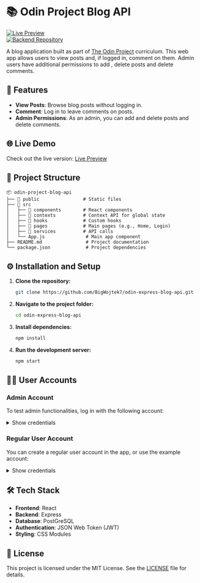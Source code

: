 # 📚 Odin Project Blog API

[![Live Preview](https://img.shields.io/badge/Live_Preview-Available-brightgreen)](https://my-blog-api.netlify.app/)  
[![Backend Repository](https://img.shields.io/badge/Backend_Repo-Link-blue)](https://github.com/BigWojtek7/odin-express-blog-api)

A blog application built as part of [The Odin Project](https://www.theodinproject.com/) curriculum. This web app allows users to view posts and, if logged in, comment on them. Admin users have additional permissions to add , delete posts and  delete comments.

## 🚀 Features

- **View Posts**: Browse blog posts without logging in.
- **Comment**: Log in to leave comments on posts.
- **Admin Permissions**: As an admin, you can add and delete posts and delete comments.

## 🌐 Live Demo

Check out the live version: [Live Preview](https://my-blog-api.netlify.app/)

## 📂 Project Structure

```plaintext
📦 odin-project-blog-api
├── 📁 public                # Static files
├── 📁 src
│   ├── 📁 components        # React components
│   ├── 📁 contexts          # Context API for global state
│   ├── 📁 hooks             # Custom hooks
│   ├── 📁 pages             # Main pages (e.g., Home, Login)
│   ├── 📁 services          # API calls
│   └── App.js               # Main app component
├── README.md                # Project documentation
└── package.json             # Project dependencies
```

## ⚙️ Installation and Setup

1. **Clone the repository:**
   ```bash
   git clone https://github.com/BigWojtek7/odin-express-blog-api.git
   ```

2. **Navigate to the project folder:**
   ```bash
   cd odin-express-blog-api
   ```

3. **Install dependencies:**
   ```bash
   npm install
   ```

4. **Run the development server:**
   ```bash
   npm start
   ```

## 🧑‍💻 User Accounts

### Admin Account
To test admin functionalities, log in with the following account:

<details>
<summary>Show credentials</summary>

- **Username**: `admin`
- **Password**: `admin`

</details>

### Regular User Account
You can create a regular user account in the app, or use the example account:

<details>
<summary>Show credentials</summary>

- **Username**: `user`
- **Password**: `user`

</details>

## 🛠 Tech Stack

- **Frontend**: React
- **Backend**: Express
- **Database**: PostGreSQL
- **Authentication**: JSON Web Token (JWT)
- **Styling**: CSS Modules

## 📜 License

This project is licensed under the MIT License. See the [LICENSE](LICENSE) file for details.

